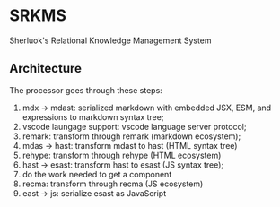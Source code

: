 # SRKMS

Sherluok's Relational Knowledge Management System

## Architecture

The processor goes through these steps:
1. mdx -> mdast: serialized markdown with embedded JSX, ESM, and expressions to markdown syntax tree;
2. vscode laungage support: vscode language server protocol;
3. remark: transform through remark (markdown ecosystem);
3. mdas -> hast: transform mdast to hast (HTML syntax tree)
4. rehype: transform through rehype (HTML ecosystem)
5. hast -> esast: transform hast to esast (JS syntax tree);
6. do the work needed to get a component
7. recma: transform through recma (JS ecosystem)
8. east -> js: serialize esast as JavaScript
